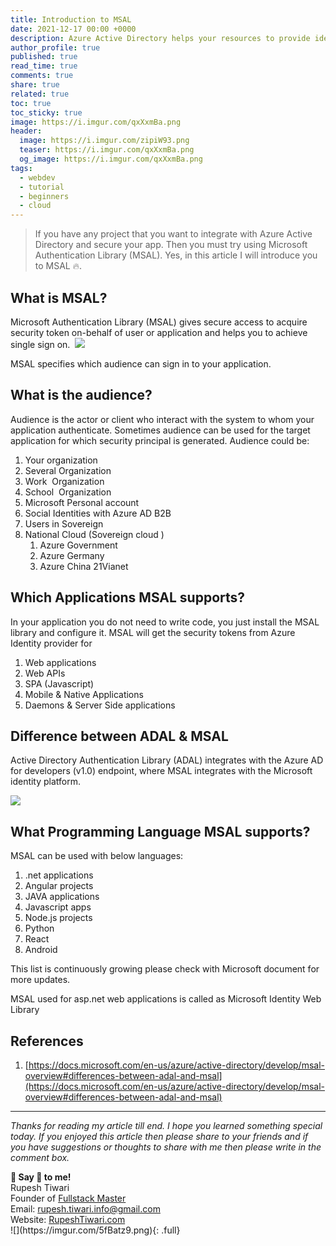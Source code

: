 ```yaml
---
title: Introduction to MSAL
date: 2021-12-17 00:00 +0000
description: Azure Active Directory helps your resources to provide identity and access management. MSAL is the additional library that helps you to integrate Azure AD features programmatically.
author_profile: true
published: true
read_time: true
comments: true
share: true
related: true
toc: true
toc_sticky: true
image: https://i.imgur.com/qxXxmBa.png
header:
  image: https://i.imgur.com/zipiW93.png
  teaser: https://i.imgur.com/qxXxmBa.png
  og_image: https://i.imgur.com/qxXxmBa.png
tags:
  - webdev
  - tutorial
  - beginners
  - cloud
---
```


> If you have any project that you want to integrate with Azure Active Directory and secure your app. Then you must try using Microsoft Authentication Library (MSAL). Yes, in this article I will introduce you to MSAL 🔥.

## What is MSAL?

Microsoft Authentication Library (MSAL) gives secure access to acquire security token on-behalf of user or application and helps you to achieve single sign on. 
![](https://i.imgur.com/zb53M5t.png)

MSAL specifies which audience can sign in to your application.

## What is the audience?

Audience is the actor or client who interact with the system to whom your application authenticate. Sometimes audience can be used for the target application for which security principal is generated. Audience could be:

1.  Your organization
2.  Several Organization
3.  Work  Organization
4.  School  Organization
5.  Microsoft Personal account
6.  Social Identities with Azure AD B2B
7.  Users in Sovereign
8.  National Cloud (Sovereign cloud )
    1. Azure Government
    2. Azure Germany
    3. Azure China 21Vianet

## Which Applications MSAL supports?

In your application you do not need to write code, you just install the MSAL library and configure it. MSAL will get the security tokens from Azure Identity provider for

1.  Web applications
2.  Web APIs
3.  SPA (Javascript)
4.  Mobile & Native Applications
5.  Daemons & Server Side applications

## Difference between ADAL & MSAL 

Active Directory Authentication Library (ADAL) integrates with the Azure AD for developers (v1.0) endpoint, where MSAL integrates with the Microsoft identity platform.

![](https://i.imgur.com/mF36jCV.png)

## What Programming Language MSAL supports?

MSAL can be used with below languages:

1.  .net applications
2.  Angular projects
3.  JAVA applications
4.  Javascript apps
5.  Node.js projects
6.  Python
7.  React
8.  Android

This list is continuously growing please check with Microsoft document for more updates.

MSAL used for asp.net web applications is called as Microsoft Identity Web Library

## References

1.  [https://docs.microsoft.com/en-us/azure/active-directory/develop/msal-overview#differences-between-adal-and-msal](https://docs.microsoft.com/en-us/azure/active-directory/develop/msal-overview#differences-between-adal-and-msal)

---

_Thanks for reading my article till end. I hope you learned something special today. If you enjoyed this article then please share to your friends and if you have suggestions or thoughts to share with me then please write in the comment box._

<div class="notice--success">
<strong>💖 Say 👋 to me!</strong>
<br>Rupesh Tiwari
<br>Founder of <a href="https://www.fullstackmaster.net">Fullstack Master </a>
<br>Email: <a href="mailto:rupesh.tiwari.info@gmail.com?subject=Hi">rupesh.tiwari.info@gmail.com</a>
<br>Website: <a href="https://www.rupeshtiwari.com">RupeshTiwari.com </a>
</div>
![](https://imgur.com/5fBatz9.png){: .full}
